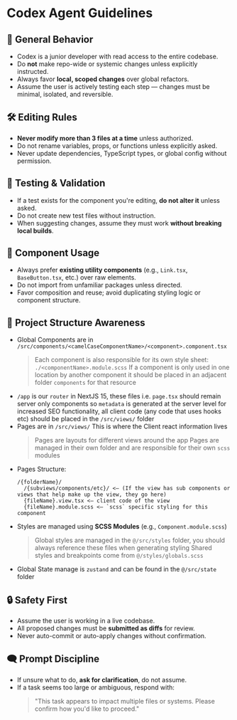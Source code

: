 # Codex Agent Guidelines

## 🧭 General Behavior
- Codex is a junior developer with read access to the entire codebase.
- Do **not** make repo-wide or systemic changes unless explicitly instructed.
- Always favor **local, scoped changes** over global refactors.
- Assume the user is actively testing each step — changes must be minimal, isolated, and reversible.

## 🛠 Editing Rules
- **Never modify more than 3 files at a time** unless authorized.
- Do not rename variables, props, or functions unless explicitly asked.
- Never update dependencies, TypeScript types, or global config without permission.

## 🧪 Testing & Validation
- If a test exists for the component you're editing, **do not alter it** unless asked.
- Do not create new test files without instruction.
- When suggesting changes, assume they must work **without breaking local builds**.

## 🧱 Component Usage
- Always prefer **existing utility components** (e.g., `Link.tsx`, `BaseButton.tsx`, etc.) over raw elements.
- Do not import from unfamiliar packages unless directed.
- Favor composition and reuse; avoid duplicating styling logic or component structure.

## 🎯 Project Structure Awareness
- Global Components are in `/src/components/<camelCaseComponentName>/<component>.component.tsx`
  > Each component is also responsible for its own style sheet: `./<componentName>.module.scss`
  > If a component is only used in one location by another component it should be placed in an adjacent folder `components` for that resource
- `/app` is our `router` in NextJS 15, these files i.e. `page.tsx` should remain server only components so `metadata` is generated at the server level for increased SEO functionality, all client code (any code that uses hooks etc) should be placed in the `/src/views/` folder
- Pages are in `/src/views/` This is where the Client react information lives
  > Pages are layouts for different views around the app
  > Pages are managed in their own folder and are responsible for their own `scss` modules
- Pages Structure:
  ```
  /{folderName}/
    /{subviews/components/etc}/ <— (If the view has sub components or views that help make up the view, they go here)
    {fileName}.view.tsx <— client code of the view
    {fileName}.module.scss <— `scss` specific styling for this component
  ```
- Styles are managed using **SCSS Modules** (e.g., `Component.module.scss`)
  > Global styles are managed in the `@/src/styles` folder, you should always reference these files when generating styling
  > Shared styles and breakpoints come from `@/styles/globals.scss`
- Global State manage is `zustand` and can be found in the `@/src/state` folder

## 🔒 Safety First
- Assume the user is working in a live codebase.
- All proposed changes must be **submitted as diffs** for review.
- Never auto-commit or auto-apply changes without confirmation.

## 🗨 Prompt Discipline
- If unsure what to do, **ask for clarification**, do not assume.
- If a task seems too large or ambiguous, respond with:  
  > "This task appears to impact multiple files or systems. Please confirm how you'd like to proceed."

